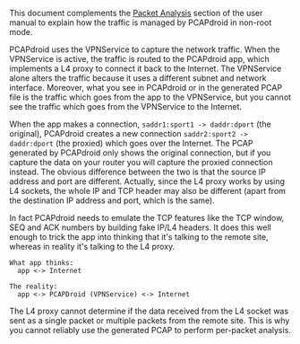 This document complements the [Packet Analysis](https://emanuele-f.github.io/PCAPdroid/quick_start#14-packet-analysis) section of the user manual to explain how the traffic is managed by PCAPdroid in non-root mode.

PCAPdroid uses the VPNService to capture the network traffic. When the VPNService is active, the traffic is routed to the PCAPdroid app,
which implements a L4 proxy to connect it back to the Internet. The VPNService alone alters the traffic because it uses a different subnet and network interface.
Moreover, what you see in PCAPdroid or in the generated PCAP file is the traffic which goes from the app to the VPNService, but you cannot see the traffic which goes from the VPNService to the Internet.

When the app makes a connection, `saddr1:sport1 -> daddr:dport` (the original), PCAPdroid creates a new connection `saddr2:sport2 -> daddr:dport` (the proxied) which goes over the Internet.
The PCAP generated by PCAPdroid only shows the original connection, but if you capture the data on your router you will capture the proxied connection instead.
The obvious difference between the two is that the source IP address and port are different. Actually, since the L4 proxy works by using L4 sockets, the whole IP and TCP header may also be different (apart from the destination IP address and port, which is the same).

In fact PCAPdroid needs to emulate the TCP features like the TCP window, SEQ and ACK numbers by building fake IP/L4 headers. It does this well enough to trick the app into thinking that it's talking to the remote site, whereas in reality it's talking to the L4 proxy.

```
What app thinks:
  app <-> Internet
 
The reality:
  app <-> PCAPDroid (VPNService) <-> Internet
```

The L4 proxy cannot determine if the data received from the L4 socket was sent as a single packet or multiple packets from the remote site. This is why you cannot reliably use the generated PCAP to perform per-packet analysis.
